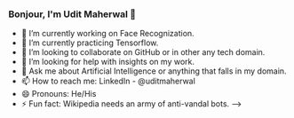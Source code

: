 ### Bonjour, I'm Udit Maherwal 👋


- 🔭 I’m currently working on Face Recognization.
- 🌱 I’m currently practicing Tensorflow.
- 👯 I’m looking to collaborate on GitHub or in other any tech domain.
- 🤔 I’m looking for help with insights on my work.
- 💬 Ask me about Artificial Intelligence or anything that falls in my domain. 
- 📫 How to reach me: LinkedIn - @uditmaherwal
- 😄 Pronouns: He/His
- ⚡ Fun fact: Wikipedia needs an army of anti-vandal bots.
-->
